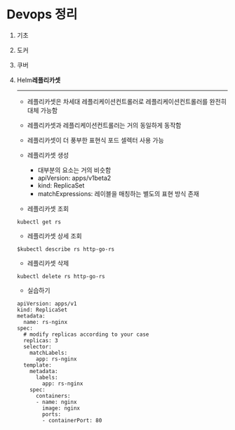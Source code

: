 # Devops 정리

1. 기초

2. 도커

3. 쿠버

4. Helm**레플리카셋**

   ---

   

   - 레플리카셋은 차세대 레플리케이션컨트롤러로 레플리케이션컨트롤러를 완전히 대체 가능함

   - 레플리카셋과 레플리케이션컨트롤러는 거의 동일하게 동작함
   - 레플리카셋이 더 풍부한 표현식 포드 셀렉터 사용 가능

   

   - 레플리카셋 생성
     - 대부분의 요소는 거의 비슷함
     - apiVersion: apps/v1beta2
     - kind: ReplicaSet
     - matchExpressions: 레이블을 매칭하는 별도의 표현 방식 존재

   

   - 레플리카셋 조회

   ```
   kubectl get rs
   ```

   

   - 레플리카셋 상세 조회

   ```
   $kubectl describe rs http-go-rs
   ```

   

   - 레플리카셋 삭제

   ```
   kubectl delete rs http-go-rs
   ```

   

   - 실습하기

   ```
   apiVersion: apps/v1
   kind: ReplicaSet
   metadata:
     name: rs-nginx
   spec:
     # modify replicas according to your case
     replicas: 3
     selector:
       matchLabels:
         app: rs-nginx
     template:
       metadata:
         labels:
           app: rs-nginx
       spec:
         containers:
         - name: nginx
           image: nginx
           ports: 
           - containerPort: 80
   ```

   

   
